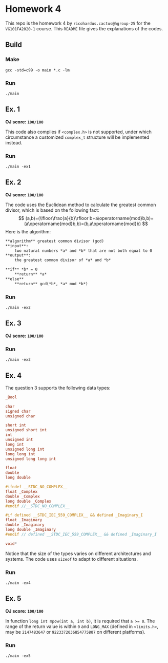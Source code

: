 # Homework 4

This repo is the homework 4 by `ricohardus.cactus@hgroup-25` for the `VG101FA2020-1` course. This `README` file gives the explanations of the codes.

## Build

### Make

```shell
gcc -std=c99 -o main *.c -lm
```

### Run

```shell
./main
```

## Ex. 1

**OJ score: `100/100`**

This code also compiles if `<complex.h>` is not supported, under which circumstance a customized `complex_t` structure will be implemented instead.

### Run

```shell
./main -ex1
```



## Ex. 2

**OJ score: `100/100`**

The code uses the Euclidean method to calculate the greatest common divisor, which is based on the following fact:
$$
(a,b)=(\lfloor\frac{a}{b}\rfloor b+a\operatorname{mod}b,b)=(a\operatorname{mod}b,b)=(b,a\operatorname{mod}b)
$$
Here is the algorithm:

```reStructuredText
**algorithm** greatest common divisor (gcd)
**input**:
	two natural numbers *a* and *b* that are not both equal to 0
**output**:
	the greatest common divisor of *a* and *b*

**if** *b* = 0
	**return** *a*
**else**
	**return** gcd(*b*, *a* mod *b*)
```

### Run

```shell
./main -ex2
```

## Ex. 3

**OJ score: `100/100`**

### Run

```shell
./main -ex3
```

## Ex. 4

The question 3 supports the following data types:

```c
_Bool

char
signed char
unsigned char

short int
unsigned short int
int
unsigned int
long int
unsigned long int
long long int
unsigned long long int

float
double
long double

#ifndef __STDC_NO_COMPLEX__
float _Complex
double _Complex
long double _Complex
#endif //__STDC_NO_COMPLEX__

#if defined __STDC_IEC_559_COMPLEX__ && defined _Imaginary_I
float _Imaginary
double _Imaginary
long double _Imaginary
#endif // defined __STDC_IEC_559_COMPLEX__ && defined _Imaginary_I

void*
```

Notice that the size of the types varies on different architectures and systems. The code uses `sizeof` to adapt to different situations.

### Run

```shell
./main -ex4
```

## Ex. 5

**OJ score: `100/100`**

In function `long int mpow(int a, int b)`, it is required that `a >= 0`.  The range of the return value is within `0` and `LONG_MAX` (defined in `<limits.h>`, may be `2147483647` or `9223372036854775807` on different platforms).

### Run

```shell
./main -ex5
```
